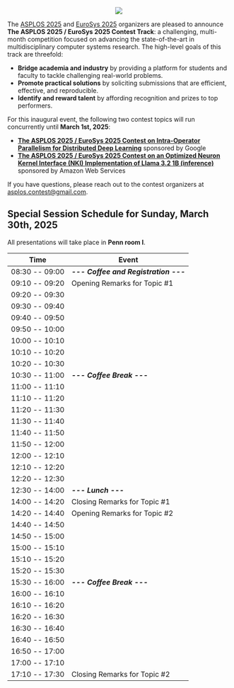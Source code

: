 <p align="center">
<img src="images/asplos-2025-contest-logo.png">
</p>

The [ASPLOS 2025](https://www.asplos-conference.org/asplos2025/) and [EuroSys 2025](https://2025.eurosys.org/) organizers are pleased to announce **The ASPLOS 2025 / EuroSys 2025 Contest Track**:
a challenging, multi-month competition focused on advancing the state-of-the-art in multidisciplinary computer systems research.
The high-level goals of this track are threefold:

 * **Bridge academia and industry** by providing a platform for students and faculty to tackle challenging real-world problems.
 * **Promote practical solutions** by soliciting submissions that are efficient, effective, and reproducible.
 * **Identify and reward talent** by affording recognition and prizes to top performers.

For this inaugural event, the following two contest topics will run concurrently until **March 1st, 2025**:

 * **[The ASPLOS 2025 / EuroSys 2025 Contest on Intra-Operator Parallelism for Distributed Deep Learning](https://github.com/asplos-contest/2025/blob/main/IOPDDL.md)** sponsored by Google
 * **[The ASPLOS 2025 / EuroSys 2025 Contest on an Optimized Neuron Kernel Interface (NKI) Implementation of Llama 3.2 1B (inference)](https://github.com/asplos-contest/2025/blob/main/OPTNKI.md)** sponsored by Amazon Web Services

If you have questions, please reach out to the contest organizers at [asplos.contest@gmail.com](mailto:asplos.contest@gmail.com).

## Special Session Schedule for Sunday, March 30th, 2025

All presentations will take place in **Penn room I**.

<div align="center">

|           Time | Event
| ---------------|--------------------------------------
| 08:30 -- 09:00 | ***--- Coffee and Registration ---***
| 09:10 -- 09:20 | Opening Remarks for Topic #1
| 09:20 -- 09:30 |
| 09:30 -- 09:40 |
| 09:40 -- 09:50 |
| 09:50 -- 10:00 |
| 10:00 -- 10:10 |
| 10:10 -- 10:20 |
| 10:20 -- 10:30 |
| 10:30 -- 11:00 | ***--- Coffee Break ---***
| 11:00 -- 11:10 | 
| 11:10 -- 11:20 |
| 11:20 -- 11:30 |
| 11:30 -- 11:40 |
| 11:40 -- 11:50 |
| 11:50 -- 12:00 |
| 12:00 -- 12:10 |
| 12:10 -- 12:20 | 
| 12:20 -- 12:30 | 
| 12:30 -- 14:00 | ***--- Lunch ---***
| 14:00 -- 14:20 | Closing Remarks for Topic #1
| 14:20 -- 14:40 | Opening Remarks for Topic #2
| 14:40 -- 14:50 |
| 14:50 -- 15:00 |
| 15:00 -- 15:10 |
| 15:10 -- 15:20 |
| 15:20 -- 15:30 |
| 15:30 -- 16:00 | ***--- Coffee Break ---***
| 16:00 -- 16:10 | 
| 16:10 -- 16:20 |
| 16:20 -- 16:30 |
| 16:30 -- 16:40 |
| 16:40 -- 16:50 |
| 16:50 -- 17:00 |
| 17:00 -- 17:10 |
| 17:10 -- 17:30 | Closing Remarks for Topic #2

</div>
